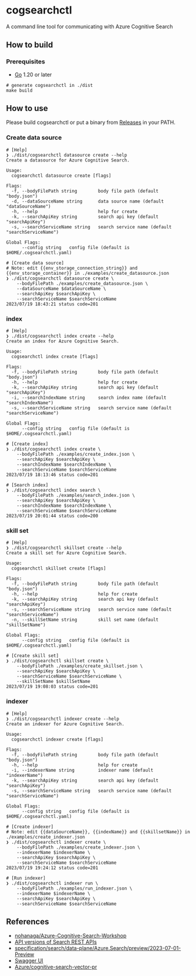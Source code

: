 # cogsearchctl
A command line tool for communicating with Azure Cognitive Search

## How to build

### Prerequisites
- [Go](https://golang.org/doc/install) 1.20 or later

```shell
# generate cogsearchctl in ./dist
make build
```

## How to use

Please build cogsearchctl or put a binary from [Releases](https://github.com/ks6088ts-labs/cogsearchctl/releases) in your PATH.

### Create data source

```shell
# [Help]
❯ ./dist/cogsearchctl datasource create --help
Create a datasource for Azure Cognitive Search.

Usage:
  cogsearchctl datasource create [flags]

Flags:
  -f, --bodyFilePath string        body file path (default "body.json")
  -d, --dataSourceName string      data source name (default "dataSourceName")
  -h, --help                       help for create
  -k, --searchApiKey string        search api key (default "searchApiKey")
  -s, --searchServiceName string   search service name (default "searchServiceName")

Global Flags:
      --config string   config file (default is $HOME/.cogsearchctl.yaml)

# [Create data source]
# Note: edit {{env_storage_connection_string}} and {{env_storage_container}} in ./examples/create_datasource.json
❯ ./dist/cogsearchctl datasource create \
    --bodyFilePath ./examples/create_datasource.json \
    --dataSourceName $dataSourceName \
    --searchApiKey $searchApiKey \
    --searchServiceName $searchServiceName
2023/07/19 18:43:21 status code=201
```

### index

```shell
# [Help]
❯ ./dist/cogsearchctl index create --help
Create an index for Azure Cognitive Search.

Usage:
  cogsearchctl index create [flags]

Flags:
  -f, --bodyFilePath string        body file path (default "body.json")
  -h, --help                       help for create
  -k, --searchApiKey string        search api key (default "searchApiKey")
  -i, --searchIndexName string     search index name (default "searchIndexName")
  -s, --searchServiceName string   search service name (default "searchServiceName")

Global Flags:
      --config string   config file (default is $HOME/.cogsearchctl.yaml)

# [Create index]
❯ ./dist/cogsearchctl index create \
    --bodyFilePath ./examples/create_index.json \
    --searchApiKey $searchApiKey \
    --searchIndexName $searchIndexName \
    --searchServiceName $searchServiceName
2023/07/19 18:13:46 status code=201

# [Search index]
❯ ./dist/cogsearchctl index search \
    --bodyFilePath ./examples/search_index.json \
    --searchApiKey $searchApiKey \
    --searchIndexName $searchIndexName \
    --searchServiceName $searchServiceName
2023/07/19 20:01:44 status code=200
```

### skill set

```shell
# [Help]
❯ ./dist/cogsearchctl skillset create --help
Create a skill set for Azure Cognitive Search.

Usage:
  cogsearchctl skillset create [flags]

Flags:
  -f, --bodyFilePath string        body file path (default "body.json")
  -h, --help                       help for create
  -k, --searchApiKey string        search api key (default "searchApiKey")
  -s, --searchServiceName string   search service name (default "searchServiceName")
  -n, --skillSetName string        skill set name (default "skillSetName")

Global Flags:
      --config string   config file (default is $HOME/.cogsearchctl.yaml)

# [Create skill set]
❯ ./dist/cogsearchctl skillset create \
    --bodyFilePath ./examples/create_skillset.json \
    --searchApiKey $searchApiKey \
    --searchServiceName $searchServiceName \
    --skillSetName $skillSetName
2023/07/19 19:08:03 status code=201
```

### indexer

```shell
# [Help]
❯ ./dist/cogsearchctl indexer create --help
Create an indexer for Azure Cognitive Search.

Usage:
  cogsearchctl indexer create [flags]

Flags:
  -f, --bodyFilePath string        body file path (default "body.json")
  -h, --help                       help for create
  -i, --indexerName string         indexer name (default "indexerName")
  -k, --searchApiKey string        search api key (default "searchApiKey")
  -s, --searchServiceName string   search service name (default "searchServiceName")

Global Flags:
      --config string   config file (default is $HOME/.cogsearchctl.yaml)

# [Create indexer]
# Note: edit {{dataSourceName}}, {{indexName}} and {{skillsetName}} in ./examples/create_indexer.json
❯ ./dist/cogsearchctl indexer create \
    --bodyFilePath ./examples/create_indexer.json \
    --indexerName $indexerName \
    --searchApiKey $searchApiKey \
    --searchServiceName $searchServiceName
2023/07/19 19:24:12 status code=201

# [Run indexer]
❯ ./dist/cogsearchctl indexer run \
    --bodyFilePath ./examples/run_indexer.json \
    --indexerName $indexerName \
    --searchApiKey $searchApiKey \
    --searchServiceName $searchServiceName
```

## References

- [nohanaga/Azure-Cognitive-Search-Workshop](https://github.com/nohanaga/Azure-Cognitive-Search-Workshop)
- [API versions of Search REST APIs](https://learn.microsoft.com/en-us/rest/api/searchservice/search-service-api-versions)
- [specification/search/data-plane/Azure.Search/preview/2023-07-01-Preview](https://github.com/Azure/azure-rest-api-specs/tree/main/specification/search/data-plane/Azure.Search/preview/2023-07-01-Preview)
- [Swagger UI](https://swagger.io/tools/swagger-ui/)
- [Azure/cognitive-search-vector-pr](https://github.com/Azure/cognitive-search-vector-pr)
